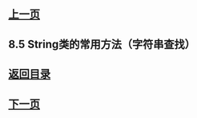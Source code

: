 ## [上一页](course28)

## 8.5 String类的常用方法（字符串查找）

## [返回目录](https://wuchengcheng110120.github.io/learnJava)
## [下一页](course30)
